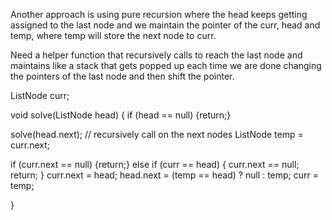Another approach is using pure recursion where the head keeps getting assigned to the last node and we maintain the pointer of the curr, head and temp, where temp will store the next node to curr. 

Need a helper function that recursively calls to reach the last node and maintains like a stack that gets popped up each time we are done changing the pointers of the last node and then shift the pointer. 

ListNode curr; 

void solve(ListNode head) {
  if (head == null) {return;}

  solve(head.next); // recursively call on the next nodes
  ListNode temp = curr.next; 

  if (curr.next == null) {return;}
  else if (curr == head) {
    curr.next == null; 
    return;
  }
  curr.next = head; 
  head.next = (temp == head) ? null : temp;
  curr = temp;
  
}
